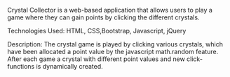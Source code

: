 Crystal Collector is a web-based application that allows users to play a game where they can gain points by clicking the different crystals.

Technologies Used: HTML, CSS,Bootstrap, Javascript, jQuery

Description:
The crystal game is played by clicking various crystals, which have been allocated a point value by the javascript math.random feature. After each game a crystal with different point values and new click-functions is dynamically created.
